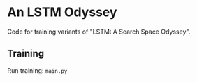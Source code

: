 # An LSTM Odyssey

Code for training variants of "LSTM: A Search Space Odyssey".


## Training
Run training: `main.py`
